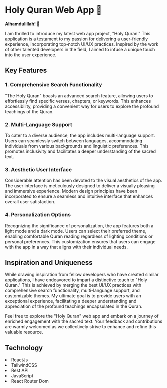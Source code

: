 # Holy Quran Web App 🌟
<b>Alhamdulillah! 🌼</b>

I am thrilled to introduce my latest web app project, "Holy Quran." This application is a testament to my passion for delivering a user-friendly experience, incorporating top-notch UI/UX practices. Inspired by the work of other talented developers in the field, I aimed to infuse a unique touch into the user experience.

## Key Features
### 1. Comprehensive Search Functionality
"The Holy Quran" boasts an advanced search feature, allowing users to effortlessly find specific verses, chapters, or keywords. This enhances accessibility, providing a convenient way for users to explore the profound teachings of the Quran.

### 2. Multi-Language Support
To cater to a diverse audience, the app includes multi-language support. Users can seamlessly switch between languages, accommodating individuals from various backgrounds and linguistic preferences. This promotes inclusivity and facilitates a deeper understanding of the sacred text.

### 3. Aesthetic User Interface
Considerable attention has been devoted to the visual aesthetics of the app. The user interface is meticulously designed to deliver a visually pleasing and immersive experience. Modern design principles have been incorporated to ensure a seamless and intuitive interface that enhances overall user satisfaction.

### 4. Personalization Options
Recognizing the significance of personalization, the app features both a light mode and a dark mode. Users can select their preferred theme, enabling comfortable Quran reading regardless of lighting conditions or personal preferences. This customization ensures that users can engage with the app in a way that aligns with their individual needs.

## Inspiration and Uniqueness
While drawing inspiration from fellow developers who have created similar applications, I have endeavored to impart a distinctive touch to "Holy Quran." This is achieved by merging the best UI/UX practices with comprehensive search functionality, multi-language support, and customizable themes. My ultimate goal is to provide users with an exceptional experience, facilitating a deeper understanding and appreciation of the profound teachings encapsulated in the Quran.

Feel free to explore the "Holy Quran" web app and embark on a journey of enriched engagement with the sacred text. Your feedback and contributions are warmly welcomed as we collectively strive to enhance and refine this valuable resource.

## Technology
<li>ReactJs</li>
<li>TailwindCSS</li>
<li>Rest API</li>
<li>JavaScript</li>
<li>React Router Dom</li>



